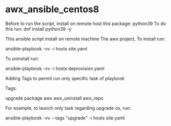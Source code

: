 # awx_ansible_centos8

Before to run the script, install on remote host this package: python39 
To do this run: dnf install python39 -y

This ansible script install on remote machine The awx project, To install run:

ansible-playbook -vv -i hosts site.yaml

To uninstall run:

ansible-playbook -vv -i hosts deprovision.yaml

Adding Tags to permit run only specific task of playbook

Tags:

upgrade package awx awx_uninstall awx_repo

For example, to launch only task regarding upgrade os, run:

ansible-playbook -vv --tags "upgrade" -i hosts site.yaml
